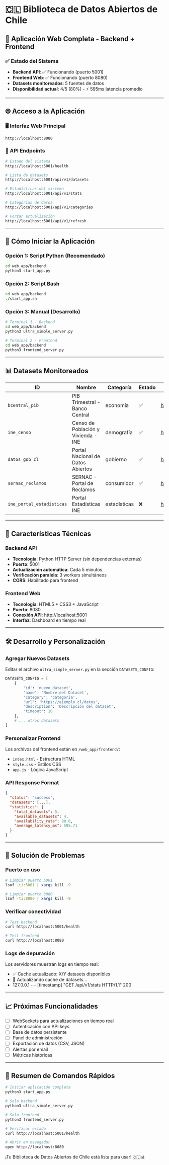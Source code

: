 # 🇨🇱 Biblioteca de Datos Abiertos de Chile

## 🚀 Aplicación Web Completa - Backend + Frontend

### ✅ Estado del Sistema
- **Backend API**: ✅ Funcionando (puerto 5001)
- **Frontend Web**: ✅ Funcionando (puerto 8080)
- **Datasets monitoreados**: 5 fuentes de datos
- **Disponibilidad actual**: 4/5 (80%) - ⚡ 595ms latencia promedio

---

## 🌐 Acceso a la Aplicación

### 🖥️ Interfaz Web Principal
```
http://localhost:8080
```

### 🔧 API Endpoints
```bash
# Estado del sistema
http://localhost:5001/health

# Lista de datasets
http://localhost:5001/api/v1/datasets

# Estadísticas del sistema
http://localhost:5001/api/v1/stats

# Categorías de datos
http://localhost:5001/api/v1/categories

# Forzar actualización
http://localhost:5001/api/v1/refresh
```

---

## 🚀 Cómo Iniciar la Aplicación

### Opción 1: Script Python (Recomendado)
```bash
cd web_app/backend
python3 start_app.py
```

### Opción 2: Script Bash
```bash
cd web_app/backend
./start_app.sh
```

### Opción 3: Manual (Desarrollo)
```bash
# Terminal 1 - Backend
cd web_app/backend
python3 ultra_simple_server.py

# Terminal 2 - Frontend
cd web_app/backend
python3 frontend_server.py
```

---

## 📊 Datasets Monitoreados

| ID | Nombre | Categoría | Estado | URL |
|---|---|---|---|---|
| `bcentral_pib` | PIB Trimestral - Banco Central | economía | ✅ | https://si3.bcentral.cl/... |
| `ine_censo` | Censo de Población y Vivienda - INE | demografía | ✅ | https://www.ine.cl/... |
| `datos_gob_cl` | Portal Nacional de Datos Abiertos | gobierno | ✅ | https://www.datos.gob.cl |
| `sernac_reclamos` | SERNAC - Portal de Reclamos | consumidor | ✅ | https://www.sernac.cl/... |
| `ine_portal_estadisticas` | Portal Estadísticas INE | estadísticas | ❌ | https://www.ine.cl/estadisticas |

---

## 🔧 Características Técnicas

### Backend API
- **Tecnología**: Python HTTP Server (sin dependencias externas)
- **Puerto**: 5001
- **Actualización automática**: Cada 5 minutos
- **Verificación paralela**: 3 workers simultáneos
- **CORS**: Habilitado para frontend

### Frontend Web
- **Tecnología**: HTML5 + CSS3 + JavaScript
- **Puerto**: 8080
- **Conexión API**: http://localhost:5001
- **Interfaz**: Dashboard en tiempo real

---

## 🛠️ Desarrollo y Personalización

### Agregar Nuevos Datasets
Editar el archivo `ultra_simple_server.py` en la sección `DATASETS_CONFIG`:

```python
DATASETS_CONFIG = [
    {
        'id': 'nuevo_dataset',
        'name': 'Nombre del Dataset',
        'category': 'categoria',
        'url': 'https://ejemplo.cl/datos',
        'description': 'Descripción del dataset',
        'timeout': 10
    },
    # ... otros datasets
]
```

### Personalizar Frontend
Los archivos del frontend están en `/web_app/frontend/`:
- `index.html` - Estructura HTML
- `style.css` - Estilos CSS
- `app.js` - Lógica JavaScript

### API Response Format
```json
{
  "status": "success",
  "datasets": [...],
  "statistics": {
    "total_datasets": 5,
    "available_datasets": 4,
    "availability_rate": 80.0,
    "average_latency_ms": 595.71
  }
}
```

---

## 🐛 Solución de Problemas

### Puerto en uso
```bash
# Limpiar puerto 5001
lsof -ti:5001 | xargs kill -9

# Limpiar puerto 8080  
lsof -ti:8080 | xargs kill -9
```

### Verificar conectividad
```bash
# Test backend
curl http://localhost:5001/health

# Test frontend
curl http://localhost:8080
```

### Logs de depuración
Los servidores muestran logs en tiempo real:
- ✅ Cache actualizado: X/Y datasets disponibles
- 🔄 Actualizando cache de datasets...
- 127.0.0.1 - - [timestamp] "GET /api/v1/stats HTTP/1.1" 200

---

## 📈 Próximas Funcionalidades

- [ ] WebSockets para actualizaciones en tiempo real
- [ ] Autenticación con API keys
- [ ] Base de datos persistente
- [ ] Panel de administración
- [ ] Exportación de datos (CSV, JSON)
- [ ] Alertas por email
- [ ] Métricas históricas

---

## 🎯 Resumen de Comandos Rápidos

```bash
# Iniciar aplicación completa
python3 start_app.py

# Solo backend
python3 ultra_simple_server.py

# Solo frontend  
python3 frontend_server.py

# Verificar estado
curl http://localhost:5001/health

# Abrir en navegador
open http://localhost:8080
```

¡Tu Biblioteca de Datos Abiertos de Chile está lista para usar! 🇨🇱📊
